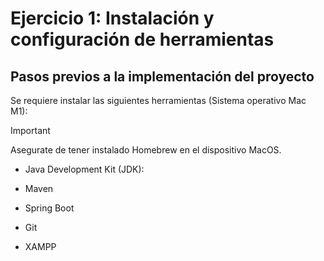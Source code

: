 # Ejercicio 1: Instalación y configuración de herramientas

## Pasos previos a la implementación del proyecto
Se requiere instalar las siguientes herramientas (Sistema operativo Mac M1):

> [!IMPORTANT]
> Asegurate de tener instalado Homebrew en el dispositivo MacOS. 

- Java Development Kit (JDK):
	
- Maven
- Spring Boot
- Git
- XAMPP
